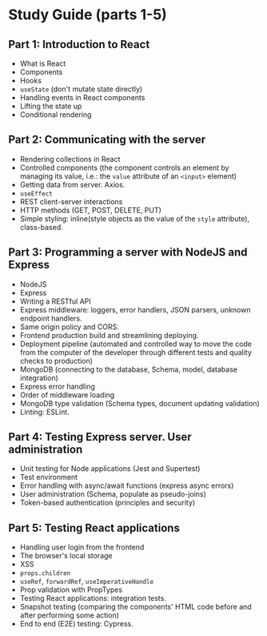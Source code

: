 # Study Guide (parts 1-5)

## Part 1: Introduction to React

- What is React
- Components
- Hooks
- `useState` (don't mutate state directly)
- Handling events in React components
- Lifting the state up
- Conditional rendering

## Part 2: Communicating with the server

- Rendering collections in React
- Controlled components (the component controls an element by managing its value, i.e.: the `value` attribute of an `<input>` element)
- Getting data from server. Axios.
- `useEffect`
- REST client-server interactions
- HTTP methods (GET, POST, DELETE, PUT)
- Simple styling: inline(style objects as the value of the `style` attribute), class-based.

## Part 3: Programming a server with NodeJS and Express

- NodeJS
- Express
- Writing a RESTful API
- Express middleware: loggers, error handlers, JSON parsers, unknown endpoint handlers.
- Same origin policy and CORS.
- Frontend production build and streamlining deploying.
- Deployment pipeline (automated and controlled way to move the code from the computer of the developer through different tests and quality checks to production)
- MongoDB (connecting to the database, Schema, model, database integration)
- Express error handling
- Order of middleware loading
- MongoDB type validation (Schema types, document updating validation)
- Linting: ESLint.

## Part 4: Testing Express server. User administration

- Unit testing for Node applications (Jest and Supertest)
- Test environment
- Error handling with async/await functions (express async errors)
- User administration (Schema, populate as pseudo-joins)
- Token-based authentication (principles and security)

## Part 5: Testing React applications

- Handling user login from the frontend
- The browser's local storage
- XSS
- `props.children`
- `useRef`, `forwardRef`, `useImperativeHandle`
- Prop validation with PropTypes
- Testing React applications: integration tests.
- Snapshot testing (comparing the components' HTML code before and after performing some action)
- End to end (E2E) testing: Cypress.
